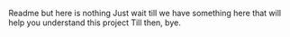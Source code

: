 Readme but here is nothing
Just wait till we have something here that will help you understand this project
Till then, bye.